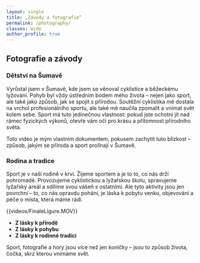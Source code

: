 ```yaml
---
layout: single
title: „Závody a fotografie“
permalink: /photography/
classes: wide
author_profile: true
---
```



## Fotografie a závody

### Dětství na Šumavě

Vyrůstal jsem v Šumavě, kde jsem se věnoval cyklistice a běžeckému lyžování. Pohyb byl vždy ústředním bodem mého života – nejen jako sport, ale také jako způsob, jak se spojit s přírodou. Soutěžní cyklistika mě dostala na vrchol profesionálního sportu, ale také mě naučila zpomalit a vnímat svět kolem sebe. Sport má tuto jedinečnou vlastnost: pokud jste ochotni jít nad rámec fyzických výkonů, otevře vám oči pro krásu a přítomnost přírodního světa.

Toto video je mým vlastním dokumentem, pokusem zachytit tuto blízkost – způsob, jakým se příroda a sport prolínají v Šumavě.

### Rodina a tradice

Sport je v naší rodině v krvi. Žijeme sportem a je to to, co nás drží pohromadě. Provozujeme cyklistickou a lyžařskou školu, spravujeme lyžařský areál a sdílíme svou vášeň s ostatními. Ale tyto aktivity jsou jen povrchní – to, co nás opravdu pohání, je láska k pobytu venku, objevování a péče o místa, která máme rádi.

{{videos/FinaleLigure.MOV}}

- **Z lásky k přírodě**
- **Z lásky k pohybu**
- **Z lásky k rodinné tradici**

Sport, fotografie a hory jsou více než jen koníčky – jsou to způsob života, čočka, skrz kterou vnímáme svět.
